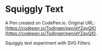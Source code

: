 # Squiggly Text

A Pen created on CodePen.io. Original URL: [https://codepen.io/Todinger/pen/eYZqvQX](https://codepen.io/Todinger/pen/eYZqvQX).

Squiggly text experiment with SVG Filters
